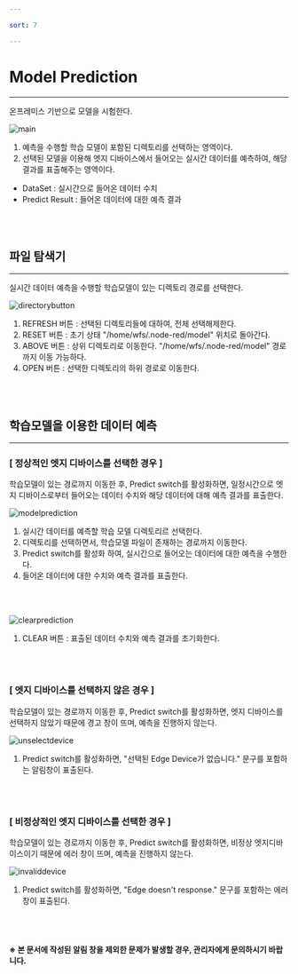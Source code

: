 ```yaml
---

sort: 7

---
```




# Model Prediction

---

온프레미스 기반으로 모델을 시험한다.<br/>

![main](images/7.1.main.png)

1. 예측을 수행할 학습 모델이 포함된 디렉토리를 선택하는 영역이다.
2. 선택된 모델을 이용해 엣지 디바이스에서 들어오는 실시간 데이터를 예측하여, 해당 결과를 표출해주는 영역이다.
- DataSet : 실시간으로 들어온 데이터 수치
- Predict Result : 들어온 데이터에 대한 예측 결과

<br/><br/>

## 파일 탐색기

---

실시간 데이터 예측을 수행할 학습모델이 있는 디렉토리 경로를 선택한다.<br/>

![directorybutton](images/7.2.directorybutton.png)

1. REFRESH 버튼 : 선택된 디렉토리들에 대하여, 전체 선택해제한다. 
2. RESET 버튼 : 초기 상태 "/home/wfs/.node-red/model" 위치로 돌아간다. 
3. ABOVE 버튼 : 상위 디렉토리로 이동한다. "/home/wfs/.node-red/model" 경로까지 이동 가능하다. 
4. OPEN 버튼 : 선택한 디렉토리의 하위 경로로 이동한다.

<br/><br/>

## 학습모델을 이용한 데이터 예측

---

### [ 정상적인 엣지 디바이스를 선택한 경우 ]

학습모델이 있는 경로까지 이동한 후, Predict switch를 활성화하면, 일정시간으로 엣지 디바이스로부터 들어오는 데이터 수치와 해당 데이터에 대해 예측 결과를 표출한다.<br/>

![modelprediction](images/7.3.modelprediction.png)

1. 실시간 데이터를 예측할 학습 모델 디렉토리르 선택한다.
2. 디렉토리를 선택하면서, 학습모델 파일이 존재하는 경로까지 이동한다.
3. Predict switch를 활성화 하여, 실시간으로 들어오는 데이터에 대한 예측을 수행한다. 
4. 들어온 데이터에 대한 수치와 예측 결과를 표출한다.

<br/><br/>

![clearprediction](images/7.4.clearprediction.png)

1. CLEAR 버튼 : 표출된 데이터 수치와 예측 결과를 초기화한다.

<br/><br/>

### [ 엣지 디바이스를 선택하지 않은 경우 ]

학습모델이 있는 경로까지 이동한 후, Predict switch를 활성화하면, 엣지 디바이스를 선택하지 않았기 때문에 경고 창이 뜨며, 예측을 진행하지 않는다.<br/>

![unselectdevice](images/7.5.unselectdevice.png)

1. Predict switch를 활성화하면, "선택된 Edge Device가 없습니다." 문구를 포함하는 알림창이 표출된다.

<br/><br/>

### [ 비정상적인 엣지 디바이스를 선택한 경우 ]

학습모델이 있는 경로까지 이동한 후, Predict switch를 활성화하면, 비정상 엣지디바이스이기 때문에 에러 창이 뜨며, 예측을 진행하지 않는다.<br/>

![invaliddevice](images/7.6.invaliddevice.png)

1. Predict switch를 활성화하면, "Edge doesn't response." 문구를 포함하는 에러창이 표출된다.

<br/><br/>

#### ※ 본 문서에 작성된 알림 창을 제외한 문제가 발생할 경우, 관리자에게 문의하시기 바랍니다.

